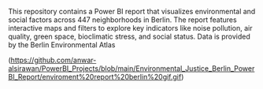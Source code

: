 This repository contains a Power BI report that visualizes environmental and social factors across 447 neighborhoods in Berlin. The report features interactive maps and filters to explore key indicators like noise pollution, air quality, green space, bioclimatic stress, and social status. Data is provided by the Berlin Environmental Atlas

(https://github.com/anwar-alsirawan/PowerBI_Projects/blob/main/Environmental_Justice_Berlin_PowerBI_Report/enviroment%20report%20berlin%20gif.gif)
